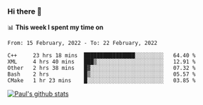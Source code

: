 ### Hi there 👋

📊 **This week I spent my time on**
<!--START_SECTION:waka-->
```text
From: 15 February, 2022 - To: 22 February, 2022

C++     23 hrs 18 mins  ████████████████░░░░░░░░░   64.40 % 
XML     4 hrs 40 mins   ███▒░░░░░░░░░░░░░░░░░░░░░   12.91 % 
Other   2 hrs 38 mins   █▓░░░░░░░░░░░░░░░░░░░░░░░   07.32 % 
Bash    2 hrs           █▒░░░░░░░░░░░░░░░░░░░░░░░   05.57 % 
CMake   1 hr 23 mins    █░░░░░░░░░░░░░░░░░░░░░░░░   03.85 % 
```
<!--END_SECTION:waka-->


[![Paul's github stats](https://github-readme-stats.vercel.app/api?username=mickeyouyou&theme=dracula&show_icons=true)](https://github.com/anuraghazra/github-readme-stats)
